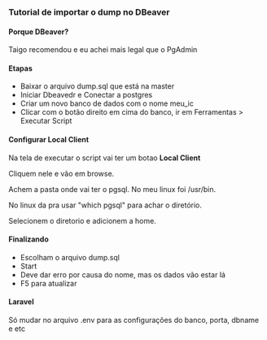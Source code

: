 ### Tutorial de importar o dump no DBeaver

#### Porque DBeaver?

Taigo recomendou e eu achei mais legal que o PgAdmin

#### Etapas

* Baixar o arquivo dump.sql que está na master
* Iniciar Dbeavedr e Conectar a postgres
* Criar um novo banco de dados com o nome meu_ic
* Clicar com o botão direito em cima do banco, ir em Ferramentas > Executar Script

#### Configurar Local Client

Na tela de executar o script vai ter um botao **Local Client**

Cliquem nele e vão em browse.

Achem a pasta onde vai ter o pgsql. No meu linux foi /usr/bin.

No linux da pra usar "which pgsql" para achar o diretório. 

Selecionem o diretorio e adicionem a home.

#### Finalizando

* Escolham o arquivo dump.sql
* Start
* Deve dar erro por causa do nome, mas os dados vão estar lá
* F5 para atualizar


#### Laravel

Só mudar no arquivo .env para as configurações do banco, porta, dbname e etc